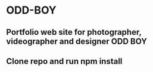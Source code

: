 # ODD-BOY
## Portfolio web site for photographer, videographer and designer ODD BOY

## Clone repo and run npm install
